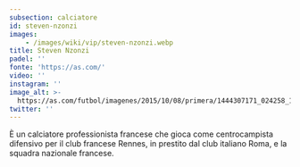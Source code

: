 ```yaml
---
subsection: calciatore
id: steven-nzonzi
images: 
    - /images/wiki/vip/steven-nzonzi.webp
title: Steven Nzonzi
padel: ''
fonte: 'https://as.com/'
video: ''
instagram: ''
image_alt: >-
  https://as.com/futbol/imagenes/2015/10/08/primera/1444307171_024258_1444307291_noticia_grande.jpg
twitter: ''
---
```

È un calciatore professionista francese che gioca come centrocampista difensivo per il club francese Rennes, in prestito dal club italiano Roma, e la squadra nazionale francese.